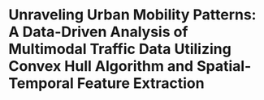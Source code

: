 # Unraveling Urban Mobility Patterns: A Data-Driven Analysis of Multimodal Traffic Data Utilizing Convex Hull Algorithm and Spatial-Temporal Feature Extraction
